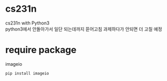 # cs231n
 cs231n with Python3  
python3에서 안돌아가서 일단 되는데까지 뜯어고침 과제하다가 안되면 더 고칠 예정
# require package
imageio
```python
pip install imageio
```
